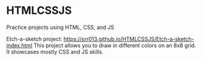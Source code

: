 # HTMLCSSJS
Practice projects using HTML, CSS, and JS

Etch-a-sketch project: https://srr013.github.io/HTMLCSSJS/Etch-a-sketch-index.html
This project allows you to draw in different colors on an 8x8 grid. It showcases mostly CSS and JS skills.
